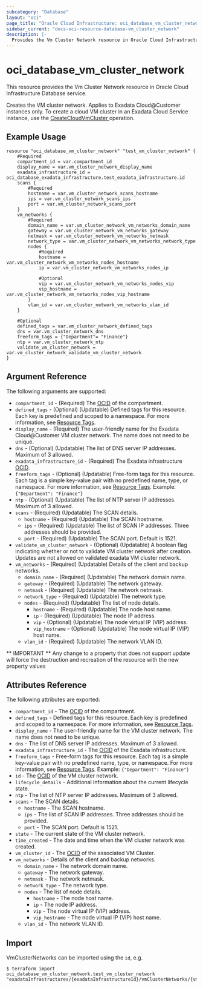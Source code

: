 ```yaml
---
subcategory: "Database"
layout: "oci"
page_title: "Oracle Cloud Infrastructure: oci_database_vm_cluster_network"
sidebar_current: "docs-oci-resource-database-vm_cluster_network"
description: |-
  Provides the Vm Cluster Network resource in Oracle Cloud Infrastructure Database service
---
```


# oci_database_vm_cluster_network
This resource provides the Vm Cluster Network resource in Oracle Cloud Infrastructure Database service.

Creates the VM cluster network. Applies to Exadata Cloud@Customer instances only.
To create a cloud VM cluster in an Exadata Cloud Service instance, use the [CreateCloudVmCluster ](https://docs.cloud.oracle.com/iaas/api/#/en/database/latest/CloudVmCluster/CreateCloudVmCluster) operation.


## Example Usage

```hcl
resource "oci_database_vm_cluster_network" "test_vm_cluster_network" {
	#Required
	compartment_id = var.compartment_id
	display_name = var.vm_cluster_network_display_name
	exadata_infrastructure_id = oci_database_exadata_infrastructure.test_exadata_infrastructure.id
	scans {
		#Required
		hostname = var.vm_cluster_network_scans_hostname
		ips = var.vm_cluster_network_scans_ips
		port = var.vm_cluster_network_scans_port
	}
	vm_networks {
		#Required
		domain_name = var.vm_cluster_network_vm_networks_domain_name
		gateway = var.vm_cluster_network_vm_networks_gateway
		netmask = var.vm_cluster_network_vm_networks_netmask
		network_type = var.vm_cluster_network_vm_networks_network_type
		nodes {
			#Required
			hostname = var.vm_cluster_network_vm_networks_nodes_hostname
			ip = var.vm_cluster_network_vm_networks_nodes_ip

			#Optional
			vip = var.vm_cluster_network_vm_networks_nodes_vip
			vip_hostname = var.vm_cluster_network_vm_networks_nodes_vip_hostname
		}
		vlan_id = var.vm_cluster_network_vm_networks_vlan_id
	}

	#Optional
	defined_tags = var.vm_cluster_network_defined_tags
	dns = var.vm_cluster_network_dns
	freeform_tags = {"Department"= "Finance"}
	ntp = var.vm_cluster_network_ntp
	validate_vm_cluster_network = var.vm_cluster_network_validate_vm_cluster_network
}
```

## Argument Reference

The following arguments are supported:

* `compartment_id` - (Required) The [OCID](https://docs.cloud.oracle.com/iaas/Content/General/Concepts/identifiers.htm) of the compartment.
* `defined_tags` - (Optional) (Updatable) Defined tags for this resource. Each key is predefined and scoped to a namespace. For more information, see [Resource Tags](https://docs.cloud.oracle.com/iaas/Content/General/Concepts/resourcetags.htm). 
* `display_name` - (Required) The user-friendly name for the Exadata Cloud@Customer VM cluster network. The name does not need to be unique.
* `dns` - (Optional) (Updatable) The list of DNS server IP addresses. Maximum of 3 allowed.
* `exadata_infrastructure_id` - (Required) The Exadata infrastructure [OCID](https://docs.cloud.oracle.com/iaas/Content/General/Concepts/identifiers.htm).
* `freeform_tags` - (Optional) (Updatable) Free-form tags for this resource. Each tag is a simple key-value pair with no predefined name, type, or namespace. For more information, see [Resource Tags](https://docs.cloud.oracle.com/iaas/Content/General/Concepts/resourcetags.htm).  Example: `{"Department": "Finance"}` 
* `ntp` - (Optional) (Updatable) The list of NTP server IP addresses. Maximum of 3 allowed.
* `scans` - (Required) (Updatable) The SCAN details.
	* `hostname` - (Required) (Updatable) The SCAN hostname.
	* `ips` - (Required) (Updatable) The list of SCAN IP addresses. Three addresses should be provided.
	* `port` - (Required) (Updatable) The SCAN port. Default is 1521.
* `validate_vm_cluster_network` - (Optional) (Updatable) A boolean flag indicating whether or not to validate VM cluster network after creation. Updates are not allowed on validated exadata VM cluster network.
* `vm_networks` - (Required) (Updatable) Details of the client and backup networks.
	* `domain_name` - (Required) (Updatable) The network domain name.
	* `gateway` - (Required) (Updatable) The network gateway.
	* `netmask` - (Required) (Updatable) The network netmask.
	* `network_type` - (Required) (Updatable) The network type.
	* `nodes` - (Required) (Updatable) The list of node details.
		* `hostname` - (Required) (Updatable) The node host name.
		* `ip` - (Required) (Updatable) The node IP address.
		* `vip` - (Optional) (Updatable) The node virtual IP (VIP) address.
		* `vip_hostname` - (Optional) (Updatable) The node virtual IP (VIP) host name.
	* `vlan_id` - (Required) (Updatable) The network VLAN ID.


** IMPORTANT **
Any change to a property that does not support update will force the destruction and recreation of the resource with the new property values

## Attributes Reference

The following attributes are exported:

* `compartment_id` - The [OCID](https://docs.cloud.oracle.com/iaas/Content/General/Concepts/identifiers.htm) of the compartment.
* `defined_tags` - Defined tags for this resource. Each key is predefined and scoped to a namespace. For more information, see [Resource Tags](https://docs.cloud.oracle.com/iaas/Content/General/Concepts/resourcetags.htm). 
* `display_name` - The user-friendly name for the VM cluster network. The name does not need to be unique.
* `dns` - The list of DNS server IP addresses. Maximum of 3 allowed.
* `exadata_infrastructure_id` - The [OCID](https://docs.cloud.oracle.com/iaas/Content/General/Concepts/identifiers.htm) of the Exadata infrastructure.
* `freeform_tags` - Free-form tags for this resource. Each tag is a simple key-value pair with no predefined name, type, or namespace. For more information, see [Resource Tags](https://docs.cloud.oracle.com/iaas/Content/General/Concepts/resourcetags.htm).  Example: `{"Department": "Finance"}` 
* `id` - The [OCID](https://docs.cloud.oracle.com/iaas/Content/General/Concepts/identifiers.htm) of the VM cluster network.
* `lifecycle_details` - Additional information about the current lifecycle state.
* `ntp` - The list of NTP server IP addresses. Maximum of 3 allowed.
* `scans` - The SCAN details.
	* `hostname` - The SCAN hostname.
	* `ips` - The list of SCAN IP addresses. Three addresses should be provided.
	* `port` - The SCAN port. Default is 1521.
* `state` - The current state of the VM cluster network.
* `time_created` - The date and time when the VM cluster network was created.
* `vm_cluster_id` - The [OCID](https://docs.cloud.oracle.com/iaas/Content/General/Concepts/identifiers.htm) of the associated VM Cluster.
* `vm_networks` - Details of the client and backup networks.
	* `domain_name` - The network domain name.
	* `gateway` - The network gateway.
	* `netmask` - The network netmask.
	* `network_type` - The network type.
	* `nodes` - The list of node details.
		* `hostname` - The node host name.
		* `ip` - The node IP address.
		* `vip` - The node virtual IP (VIP) address.
		* `vip_hostname` - The node virtual IP (VIP) host name.
	* `vlan_id` - The network VLAN ID.

## Import

VmClusterNetworks can be imported using the `id`, e.g.

```
$ terraform import oci_database_vm_cluster_network.test_vm_cluster_network "exadataInfrastructures/{exadataInfrastructureId}/vmClusterNetworks/{vmClusterNetworkId}" 
```

